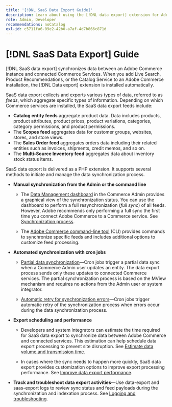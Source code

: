 ```yaml
---
title: '[!DNL SaaS Data Export Guide]'
description: Learn about using the [!DNL data export] extension for Adobe Commerce SaaS services that synchronizes data between Adobe Commerce and connected Commerce services.
role: Admin, Developer
recommendations: noCatalog
exl-id: c5711fa6-09e2-42b0-a7af-4d7b866c871d
---
```

# [!DNL SaaS Data Export] Guide

[!DNL SaaS data export] synchronizes data between an Adobe Commerce instance and connected Commerce Services. When you add Live Search, Product Recommendations, or the Catalog Service to an Adobe Commerce installation, the [!DNL Data export] extension is installed automatically.

SaaS data export collects and exports various types of data, referred to as _feeds_, which aggregate specific types of information. Depending on which Commerce services are installed, the SaaS data export feeds include:

- **Catalog entity feeds** aggregate product data. Data includes products, product attributes, product prices, product variations, categories, category permissions, and product permissions.
- The **Scopes feed** aggregates data for customer groups, websites, stores, and store views.
- The **Sales Order feed** aggregates orders data including their related entities such as invoices, shipments, credit memos, and so on.
- The **Multi-Source Inventory feed** aggregates data about inventory stock status items.

SaaS data export is delivered as a PHP extension. It supports several methods to initiate and manage the data synchronization process.

- **Manual synchronization from the Admin or the command line**

  - The [Data Management dashboard](https://experienceleague.adobe.com/en/docs/commerce-admin/systems/data-transfer/data-dashboard) in the Commerce Admin provides a graphical view of the synchronization status. You can use the dashboard to perform a full resynchronization (_full sync_) of all feeds. However, Adobe recommends only performing a full sync the first time you connect Adobe Commerce to a Commerce service. See [Synchronization process](data-synchronization.md).

  - The [Adobe Commerce command-line tool](https://experienceleague.adobe.com/en/docs/commerce-operations/configuration-guide/cli/config-cli) (CLI) provides commands to synchronize specific feeds and includes additional options to customize feed processing.

- **Automated synchronization with cron jobs**

  - [Partial data synchronization](data-synchronization.md#partial-synchronization-with-cron-jobs)—Cron jobs trigger a partial data sync when a Commerce Admin user updates an entity. The data export process sends only these updates to connected Commerce services. The partial synchronization process is based on the MView mechanism and requires no actions from the Admin user or system integrator.

  - [Automatic retry for synchronization errors](data-synchronization.md#failed-items-sync-for-error-recovery)—Cron jobs trigger automatic retry of the synchronization process when errors occur during the data synchronization process.

- **Export scheduling and performance**

  - Developers and system integrators can estimate the time required for SaaS data export to synchronize data between Adobe Commerce and connected services. This estimation can help schedule data export processing to prevent site disruption. See [Estimate data volume and transmission time](estimate-data-volume-sync-time.md).

  - In cases where the sync needs to happen more quickly, SaaS data export provides customization options to improve export processing performance. See [Improve data export performance](customize-export-processing.md).

- **Track and troubleshoot data export activities**—Use data-export and saas-export logs to review sync status and feed payloads during the synchronization and indexation process. See [Logging and troubleshooting](troubleshooting-logging.md).
